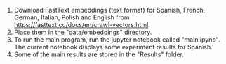 1. Download FastText embeddings (text format) for Spanish, French, German, Italian, Polish and English from https://fasttext.cc/docs/en/crawl-vectors.html.
2. Place them in the "data/embeddings" directory.
3. To run the main program, run the jupyter notebook called "main.ipynb". The current notebook displays some experiment results for Spanish.
4. Some of the main results are stored in the "Results" folder.
